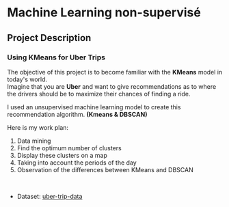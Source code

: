 # Machine Learning non-supervisé

## Project Description

### Using KMeans for Uber Trips

The objective of this project is to become familiar with the **KMeans** model in today's world.</br>
Imagine that you are **Uber** and want to give recommendations as to where the drivers should be to maximize their chances of finding a ride.

I used an unsupervised machine learning model to create this recommendation algorithm. **(Kmeans & DBSCAN)**</br>

Here is my work plan:
1. Data mining
2. Find the optimum number of clusters
3. Display these clusters on a map
4. Taking into account the periods of the day
5. Observation of the differences between KMeans and DBSCAN
</br>

* Dataset: [uber-trip-data](https://github.com/fivethirtyeight/uber-tlc-foil-response/tree/master/uber-trip-data)

